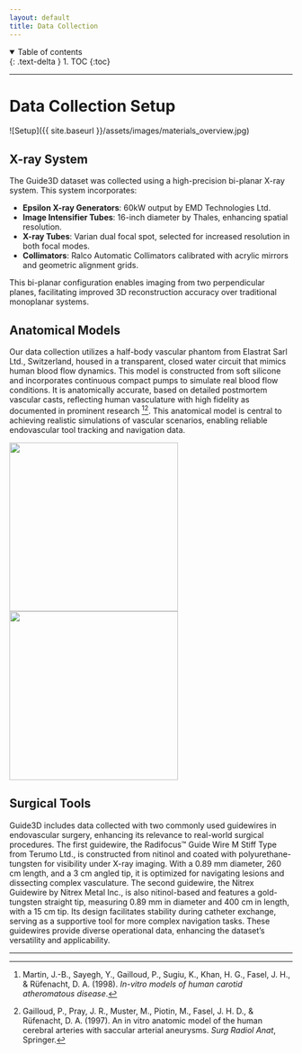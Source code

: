 ```yaml
---
layout: default
title: Data Collection
---
```


<details open markdown="block">
  <summary>
    Table of contents
  </summary>
  {: .text-delta }
1. TOC
{:toc}
</details>

---

# Data Collection Setup

![Setup]({{ site.baseurl }}/assets/images/materials_overview.jpg)

## X-ray System

The Guide3D dataset was collected using a high-precision bi-planar X-ray system. This system incorporates:

- **Epsilon X-ray Generators**: 60kW output by EMD Technologies Ltd.
- **Image Intensifier Tubes**: 16-inch diameter by Thales, enhancing spatial resolution.
- **X-ray Tubes**: Varian dual focal spot, selected for increased resolution in both focal modes.
- **Collimators**: Ralco Automatic Collimators calibrated with acrylic mirrors and geometric alignment grids.

This bi-planar configuration enables imaging from two perpendicular planes, facilitating improved 3D reconstruction accuracy over traditional monoplanar systems.

## Anatomical Models

Our data collection utilizes a half-body vascular phantom from Elastrat Sarl Ltd., Switzerland, housed in a transparent, closed water circuit that mimics human blood flow dynamics. This model is constructed from soft silicone and incorporates continuous compact pumps to simulate real blood flow conditions. It is anatomically accurate, based on detailed postmortem vascular casts, reflecting human vasculature with high fidelity as documented in prominent research [^1][^2]. This anatomical model is central to achieving realistic simulations of vascular scenarios, enabling reliable endovascular tool tracking and navigation data.

<div class="d-flex flex-justify-around">
  <img src="{{ site.baseurl }}/assets/images/nitrex_guidewire.jpg" width="300"/>
  <img src="{{ site.baseurl }}/assets/images/radifocus_guidewire.jpg" width="300"/>
</div>

## Surgical Tools

Guide3D includes data collected with two commonly used guidewires in endovascular surgery, enhancing its relevance to real-world surgical procedures. The first guidewire, the Radifocus™ Guide Wire M Stiff Type from Terumo Ltd., is constructed from nitinol and coated with polyurethane-tungsten for visibility under X-ray imaging. With a 0.89 mm diameter, 260 cm length, and a 3 cm angled tip, it is optimized for navigating lesions and dissecting complex vasculature. The second guidewire, the Nitrex Guidewire by Nitrex Metal Inc., is also nitinol-based and features a gold-tungsten straight tip, measuring 0.89 mm in diameter and 400 cm in length, with a 15 cm tip. Its design facilitates stability during catheter exchange, serving as a supportive tool for more complex navigation tasks. These guidewires provide diverse operational data, enhancing the dataset’s versatility and applicability.

---

[^1]: Martin, J.-B., Sayegh, Y., Gailloud, P., Sugiu, K., Khan, H. G., Fasel, J. H., & Rüfenacht, D. A. (1998). _In-vitro models of human carotid atheromatous disease_.
[^2]: Gailloud, P., Pray, J. R., Muster, M., Piotin, M., Fasel, J. H. D., & Rüfenacht, D. A. (1997). An in vitro anatomic model of the human cerebral arteries with saccular arterial aneurysms. _Surg Radiol Anat_, Springer.
